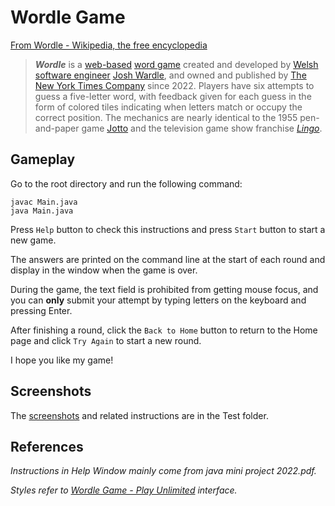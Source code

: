 # Wordle Game

[From Wordle - Wikipedia, the free encyclopedia](https://en.wikipedia.org/wiki/Wordle)

>***Wordle*** is a [web-based](https://en.wikipedia.org/wiki/Browser_game) [word game](https://en.wikipedia.org/wiki/Word_game) created and developed by [Welsh](https://en.wikipedia.org/wiki/Welsh_people) [software engineer](https://en.wikipedia.org/wiki/Software_engineer) [Josh Wardle](https://en.wikipedia.org/wiki/Josh_Wardle), and owned and published by [The New York Times Company](https://en.wikipedia.org/wiki/The_New_York_Times_Company) since 2022. Players have six attempts to guess a five-letter word, with feedback given for each guess in the form of colored tiles indicating when letters match or occupy the correct position. The mechanics are nearly identical to the 1955 pen-and-paper game [Jotto](https://en.wikipedia.org/wiki/Jotto) and the television game show franchise *[Lingo](https://en.wikipedia.org/wiki/Lingo_(American_game_show))*.

## Gameplay

Go to the root directory and run the following command:

```
javac Main.java
java Main.java
```

Press `Help` button to check this instructions and press `Start` button to start a new game. 

The answers are printed on the command line at the start of each round and display in the window when the game is over.  

During the game, the text field is prohibited from getting mouse focus, and you can **only** submit your attempt by typing letters on the keyboard and pressing Enter.  

After finishing a round, click the `Back to Home` button to return to the Home page and click `Try Again` to start a new round.  

I hope you like my game!

## Screenshots

The [screenshots](https://github.com/Jingqing3948/Java_Wordle_Game/tree/main/Test/Screenshots) and related instructions are in the Test folder.

## References

*Instructions in Help Window mainly come from java mini project 2022.pdf.* 

*Styles refer to [Wordle Game - Play Unlimited](https://wordlegame.org/) interface.*

